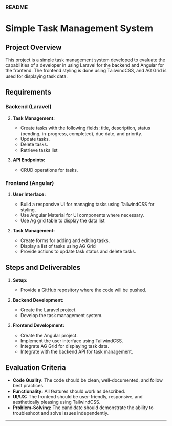 ### README

# Simple Task Management System

## Project Overview

This project is a simple task management system developed to evaluate the capabilities of a developer in using Laravel for the backend and Angular for the frontend. The frontend styling is done using TailwindCSS, and AG Grid is used for displaying task data.

## Requirements

### Backend (Laravel)

2. **Task Management:**
   - Create tasks with the following fields: title, description, status (pending, in-progress, completed), due date, and priority.
   - Update tasks.
   - Delete tasks.
   - Retrieve tasks list

3. **API Endpoints:**
   - CRUD operations for tasks.

### Frontend (Angular)
1. **User Interface:**
   - Build a responsive UI for managing tasks using TailwindCSS for styling.
   - Use Angular Material for UI components where necessary.
   - Use Ag grid table to display the data list

2. **Task Management:**
   - Create forms for adding and editing tasks.
   - Display a list of tasks using AG Grid
   - Provide actions to update task status and delete tasks.

## Steps and Deliverables

1. **Setup:**
   - Provide a GitHub repository where the code will be pushed.

2. **Backend Development:**
   - Create the Laravel project.
   - Develop the task management system.

3. **Frontend Development:**
   - Create the Angular project.
   - Implement the user interface using TailwindCSS.
   - Integrate AG Grid for displaying task data.
   - Integrate with the backend API for task management.

## Evaluation Criteria

- **Code Quality:** The code should be clean, well-documented, and follow best practices.
- **Functionality:** All features should work as described.
- **UI/UX:** The frontend should be user-friendly, responsive, and aesthetically pleasing using TailwindCSS.
- **Problem-Solving:** The candidate should demonstrate the ability to troubleshoot and solve issues independently.

---
